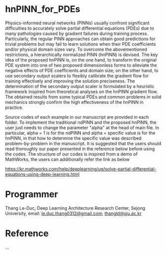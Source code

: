 # hnPINN_for_PDEs
Physics-informed neural networks (PINNs) usually confront significant difficulties to accurately solve partial differential equations (PDEs) due to many pathologies caused by gradient failures during training process. Particularly, the regular PINN approaches can obtain good predictions for trivial problems but may fail to learn solutions when their PDE coefficients and/or physical domain sizes vary. To overcome the abovementioned restrictions, a hierarchically normalized PINN (hnPINN) is devised. The key idea of the proposed hnPINN is, on the one hand, to transform the original PDE system into one of two proposed dimensionless forms to alleviate the negative effects of PDE coefficients and domain size; on the other hand, to use secondary output scalers to flexibly calibrate the gradient flow for training effectively and improving the solution preciseness. The determination of the secondary output scaler is formulated by a heuristic framework inspired from theoretical analyses on the hnPINN gradient flow. The obtained results from some typical PDEs and common problems in solid mechanics strongly confirm the high effectiveness of the hnPINN in practice.

Source codes of each example in our manuscript are provided in each folder. To implement the traditional ndPINN and the proposed hnPINN, the user just needs to change the parameter "alpha" at the head of main file. In particular, alpha = 1 is for the ndPINN and alpha = specific value is for the hnPINN, in that how to determine the specific value was described problem-by-problem in the manuscript. It is suggested that the users should read thoroughly our paper presented in the reference below before using the codes. The structure of our codes is inspired from a demo of MathWorks, the users can additionally refer the link as below

https://kr.mathworks.com/help/deeplearning/ug/solve-partial-differential-equations-using-deep-learning.html

# Programmer
Thang Le-Duc, Deep Learning Architecture Research Center, Sejong University, email: le.duc.thang0312@gmail.com; thangld@sju.ac.kr

# Reference
...
